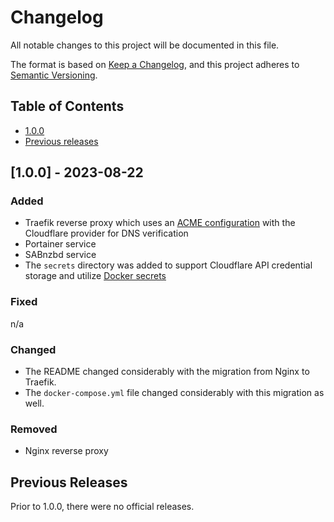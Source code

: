 # Changelog

All notable changes to this project will be documented in this file.

The format is based on [Keep a Changelog](https://keepachangelog.com/en/1.0.0/),
and this project adheres to [Semantic Versioning](https://semver.org/spec/v2.0.0.html).

## Table of Contents

- [1.0.0](#100)
- [Previous releases](#previous-releases)

## [1.0.0] - 2023-08-22

### Added

- Traefik reverse proxy which uses an [ACME configuration](https://doc.traefik.io/traefik/v1.6/configuration/acme/) with the Cloudflare provider for DNS verification
- Portainer service
- SABnzbd service
- The `secrets` directory was added to support Cloudflare API credential storage and utilize [Docker secrets](https://docs.docker.com/compose/use-secrets/)

### Fixed

n/a

### Changed

- The README changed considerably with the migration from Nginx to Traefik.
- The `docker-compose.yml` file changed considerably with this migration as well.

### Removed

- Nginx reverse proxy

## Previous Releases

Prior to 1.0.0, there were no official releases.